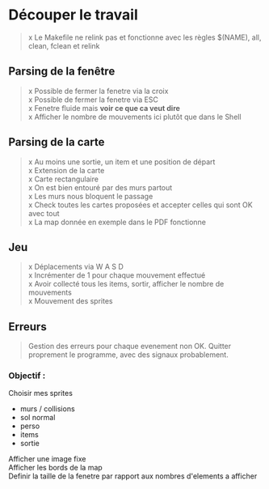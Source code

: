 # Découper le travail

> x Le Makefile ne relink pas et fonctionne avec les règles $(NAME), all, clean, fclean et relink <br>

## Parsing de la fenêtre

> x Possible de fermer la fenetre via la croix<br>
> x Possible de fermer la fenetre via ESC<br>
> x Fenetre fluide mais **voir ce que ca veut dire**<br>
> x Afficher le nombre de mouvements ici plutôt que dans le Shell<br>


## Parsing de la carte

> x Au moins une sortie, un item et une position de départ<br>
> x Extension de la carte<br>
> x Carte rectangulaire<br>
> x On est bien entouré par des murs partout<br>
> x Les murs nous bloquent le passage<br>
> x Check toutes les cartes proposées et accepter celles qui sont OK avec tout<br>
> x La map donnée en exemple dans le PDF fonctionne<br>


## Jeu

> x Déplacements via W A S D<br>
> x Incrémenter de 1 pour chaque mouvement effectué<br>
> x Avoir collecté tous les items, sortir, afficher le nombre de mouvements<br>
> x Mouvement des sprites<br>

## Erreurs

> Gestion des erreurs pour chaque evenement non OK. Quitter proprement le programme, avec des signaux probablement.<br>

### Objectif :<br>

Choisir mes sprites<br>

- murs / collisions
- sol normal
- perso
- items
- sortie<br>

Afficher une image fixe<br>
Afficher les bords de la map<br>
Definir la taille de la fenetre par rapport aux nombres d'elements a afficher<br>